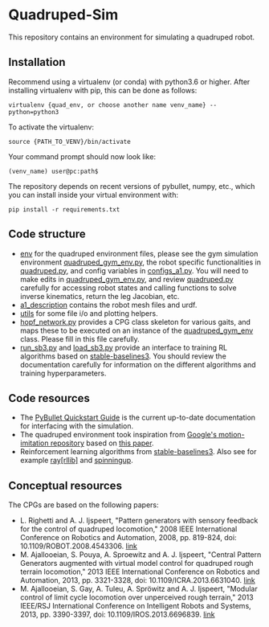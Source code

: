 # Quadruped-Sim
This repository contains an environment for simulating a quadruped robot.

## Installation

Recommend using a virtualenv (or conda) with python3.6 or higher. After installing virtualenv with pip, this can be done as follows:

`virtualenv {quad_env, or choose another name venv_name} --python=python3`

To activate the virtualenv: 

`source {PATH_TO_VENV}/bin/activate` 

Your command prompt should now look like: 

`(venv_name) user@pc:path$`

The repository depends on recent versions of pybullet, numpy, etc., which you can install inside your virtual environment with: 

`pip install -r requirements.txt `



## Code structure

- [env](./env) for the quadruped environment files, please see the gym simulation environment [quadruped_gym_env.py](./env/quadruped_gym_env.py), the robot specific functionalities in [quadruped.py](./env/quadruped.py), and config variables in [configs_a1.py](./env/configs_a1.py). You will need to make edits in [quadruped_gym_env.py](./env/quadruped_gym_env.py), and review [quadruped.py](./env/quadruped.py) carefully for accessing robot states and calling functions to solve inverse kinematics, return the leg Jacobian, etc. 
- [a1_description](./a1_description) contains the robot mesh files and urdf.
- [utils](./utils) for some file i/o and plotting helpers.
- [hopf_network.py](./hopf_polar.py) provides a CPG class skeleton for various gaits, and maps these to be executed on an instance of the  [quadruped_gym_env](./env/quadruped_gym_env.py) class. Please fill in this file carefully. 
- [run_sb3.py](./run_sb3.py) and [load_sb3.py](./load_sb3.py) provide an interface to training RL algorithms based on [stable-baselines3](https://github.com/DLR-RM/stable-baselines3). You should review the documentation carefully for information on the different algorithms and training hyperparameters. 

## Code resources
- The [PyBullet Quickstart Guide](https://docs.google.com/document/d/10sXEhzFRSnvFcl3XxNGhnD4N2SedqwdAvK3dsihxVUA/edit#heading=h.2ye70wns7io3) is the current up-to-date documentation for interfacing with the simulation. 
- The quadruped environment took inspiration from [Google's motion-imitation repository](https://github.com/google-research/motion_imitation) based on [this paper](https://xbpeng.github.io/projects/Robotic_Imitation/2020_Robotic_Imitation.pdf). 
- Reinforcement learning algorithms from [stable-baselines3](https://github.com/DLR-RM/stable-baselines3). Also see for example [ray[rllib]](https://github.com/ray-project/ray) and [spinningup](https://github.com/openai/spinningup). 

## Conceptual resources
The CPGs are based on the following papers:
- L. Righetti and A. J. Ijspeert, "Pattern generators with sensory feedback for the control of quadruped locomotion," 2008 IEEE International Conference on Robotics and Automation, 2008, pp. 819-824, doi: 10.1109/ROBOT.2008.4543306. [link](https://ieeexplore.ieee.org/document/4543306)
- M. Ajallooeian, S. Pouya, A. Sproewitz and A. J. Ijspeert, "Central Pattern Generators augmented with virtual model control for quadruped rough terrain locomotion," 2013 IEEE International Conference on Robotics and Automation, 2013, pp. 3321-3328, doi: 10.1109/ICRA.2013.6631040. [link](https://ieeexplore.ieee.org/abstract/document/6631040) 
- M. Ajallooeian, S. Gay, A. Tuleu, A. Spröwitz and A. J. Ijspeert, "Modular control of limit cycle locomotion over unperceived rough terrain," 2013 IEEE/RSJ International Conference on Intelligent Robots and Systems, 2013, pp. 3390-3397, doi: 10.1109/IROS.2013.6696839. [link](https://ieeexplore.ieee.org/abstract/document/6696839) 